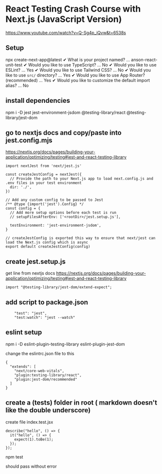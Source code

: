 # React Testing Crash Course with Next.js (JavaScript Version)

https://www.youtube.com/watch?v=Q-Sg4p_iQvw&t=6538s

## Setup

npx create-next-app@latest
✔ What is your project named? … anson-react-unit-test
✔ Would you like to use TypeScript? … No
✔ Would you like to use ESLint? … Yes
✔ Would you like to use Tailwind CSS? … No
✔ Would you like to use `src/` directory? … Yes
✔ Would you like to use App Router? (recommended) … Yes
✔ Would you like to customize the default import alias? … No

## install dependencies

npm i -D jest jest-environment-jsdom @testing-library/react @testing-library/jest-dom

## go to nextjs docs and copy/paste into jest.config.mjs

https://nextjs.org/docs/pages/building-your-application/optimizing/testing#jest-and-react-testing-library

```
import nextJest from 'next/jest.js'

const createJestConfig = nextJest({
  // Provide the path to your Next.js app to load next.config.js and .env files in your test environment
  dir: './',
})

// Add any custom config to be passed to Jest
/** @type {import('jest').Config} */
const config = {
  // Add more setup options before each test is run
  // setupFilesAfterEnv: ['<rootDir>/jest.setup.js'],

  testEnvironment: 'jest-environment-jsdom',
}

// createJestConfig is exported this way to ensure that next/jest can load the Next.js config which is async
export default createJestConfig(config)
```

## create jest.setup.js

get line from nextjs docs
https://nextjs.org/docs/pages/building-your-application/optimizing/testing#jest-and-react-testing-library

```
import "@testing-library/jest-dom/extend-expect";

```

## add script to package.json

```
    "test": "jest",
    "test:watch": "jest --watch"
```

## eslint setup

npm i -D eslint-plugin-testing-library eslint-plugin-jest-dom

change the eslintrc.json file to this

```
{
  "extends": [
    "next/core-web-vitals",
    "plugin:testing-library/react",
    "plugin:jest-dom/recommended"
  ]
}

```

## create a (**tests**) folder in root ( markdown doesn't like the double underscore)

create file index.test.jsx

```
describe("hello", () => {
  it("hello", () => {
    expect(1).toBe(1);
  });
});

```

npm test

should pass without error
